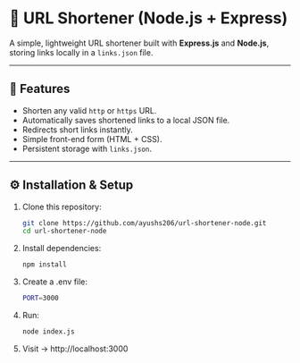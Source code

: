 # 🔗 URL Shortener (Node.js + Express)

A simple, lightweight URL shortener built with **Express.js** and **Node.js**, storing links locally in a `links.json` file.

---

## 🚀 Features
- Shorten any valid `http` or `https` URL.
- Automatically saves shortened links to a local JSON file.
- Redirects short links instantly.
- Simple front-end form (HTML + CSS).
- Persistent storage with `links.json`.

---

## ⚙️ Installation & Setup
1. Clone this repository:
   ```bash
   git clone https://github.com/ayushs206/url-shortener-node.git
   cd url-shortener-node

2. Install dependencies:
   ```bash
   npm install

3. Create a .env file:
   ```bash
   PORT=3000

4. Run:
   ```bash
   node index.js

5. Visit → http://localhost:3000
